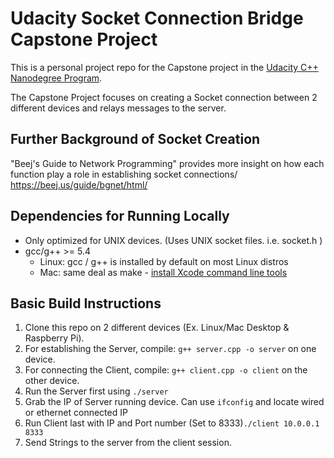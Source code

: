 # Udacity Socket Connection Bridge Capstone Project

This is a personal project repo for the Capstone project in the [Udacity C++ Nanodegree Program](https://www.udacity.com/course/c-plus-plus-nanodegree--nd213).

The Capstone Project focuses on creating a Socket connection between 2 different devices and relays messages to the server.

## Further Background of Socket Creation
"Beej's Guide to Network Programming" provides more insight on how each function play a role in establishing socket connections/
https://beej.us/guide/bgnet/html/


## Dependencies for Running Locally
* Only optimized for UNIX devices. (Uses UNIX socket files. i.e. socket.h )
* gcc/g++ >= 5.4
  * Linux: gcc / g++ is installed by default on most Linux distros
  * Mac: same deal as make - [install Xcode command line tools](https://developer.apple.com/xcode/features/)

## Basic Build Instructions

1. Clone this repo on 2 different devices (Ex. Linux/Mac Desktop & Raspberry Pi).
2. For establishing the Server, compile: `g++ server.cpp -o server` on one device.
3. For connecting the Client, compile: `g++ client.cpp -o client` on the other device.
4. Run the Server first using `./server`
5. Grab the IP of Server running device. Can use `ifconfig` and locate wired or ethernet connected IP
5. Run Client last with IP and Port number (Set to 8333)`./client 10.0.0.1 8333`
6. Send Strings to the server from the client session.
